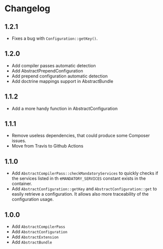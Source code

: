 # Changelog

## 1.2.1

- Fixes a bug with `Configuration::getKey()`.

## 1.2.0

- Add compiler passes automatic detection
- Add AbstractPrependConfiguration
- Add prepend configuration automatic detection
- Add doctrine mappings support in AbstractBundle

## 1.1.2

- Add a more handy function in AbstractConfiguration

## 1.1.1

- Remove useless dependencies, that could produce some Composer issues.
- Move from Travis to Github Actions

## 1.1.0

- Add `AbstractCompilerPass::checkMandatoryServices` to quickly checks if the services listed in th e`MANDATORY_SERVICES` constant exists in the container.
- Add `AbstractConfiguration::getKey` and `AbstractConfiguration::get` to easily retrieve a configuration. It allows also more traceability of the configuration usage.

## 1.0.0

- Add `AbstractCompilerPass`
- Add `AbstractConfiguration`
- Add `AbstractExtension`
- Add `AbstractBundle`
